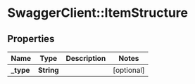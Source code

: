 # SwaggerClient::ItemStructure

## Properties
Name | Type | Description | Notes
------------ | ------------- | ------------- | -------------
**_type** | **String** |  | [optional] 


